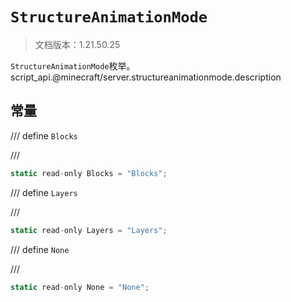 # `StructureAnimationMode`

> 文档版本：1.21.50.25

`StructureAnimationMode`枚举。script_api.@minecraft/server.structureanimationmode.description

## 常量

/// define
`Blocks`


///

```js
static read-only Blocks = "Blocks";
```


/// define
`Layers`


///

```js
static read-only Layers = "Layers";
```


/// define
`None`


///

```js
static read-only None = "None";
```

